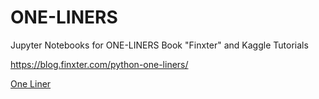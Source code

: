 # ONE-LINERS
Jupyter Notebooks for ONE-LINERS Book "Finxter" and Kaggle Tutorials

https://blog.finxter.com/python-one-liners/

[One Liner](https://github.com/RGGH/ONE-LINERS/blob/main/one-liner.png)
